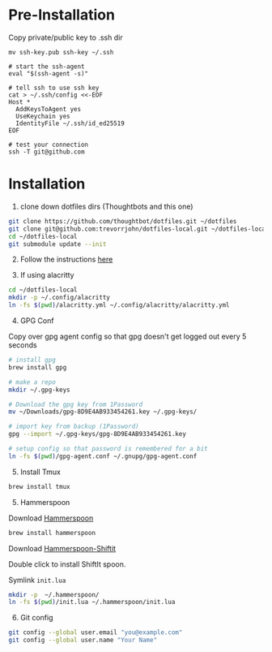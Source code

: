 # Pre-Installation

Copy private/public key to .ssh dir

```
mv ssh-key.pub ssh-key ~/.ssh

# start the ssh-agent
eval "$(ssh-agent -s)"

# tell ssh to use ssh key
cat > ~/.ssh/config <<-EOF
Host *
  AddKeysToAgent yes
  UseKeychain yes
  IdentityFile ~/.ssh/id_ed25519
EOF

# test your connection
ssh -T git@github.com
```

# Installation

1. clone down dotfiles dirs (Thoughtbots and this one)

```bash
git clone https://github.com/thoughtbot/dotfiles.git ~/dotfiles
git clone git@github.com:trevorrjohn/dotfiles-local.git ~/dotfiles-local
cd ~/dotfiles-local
git submodule update --init
```

2. Follow the instructions [here](https://github.com/thoughtbot/dotfiles#install)

3. If using alacritty

```bash
cd ~/dotfiles-local
mkdir -p ~/.config/alacritty
ln -fs $(pwd)/alacritty.yml ~/.config/alacritty/alacritty.yml
```

4. GPG Conf

Copy over gpg agent config so that gpg doesn't get logged out every 5 seconds

```bash
# install gpg
brew install gpg

# make a repo
mkdir ~/.gpg-keys

# Download the gpg key from 1Password
mv ~/Downloads/gpg-8D9E4AB933454261.key ~/.gpg-keys/

# import key from backup (1Password)
gpg --import ~/.gpg-keys/gpg-8D9E4AB933454261.key

# setup config so that password is remembered for a bit
ln -fs $(pwd)/gpg-agent.conf ~/.gnupg/gpg-agent.conf
```

5. Install Tmux

```bash
brew install tmux
```

5. Hammerspoon

Download [Hammerspoon](https://www.hammerspoon.org)

```bash
brew install hammerspoon
```

Download [Hammerspoon-Shiftit](https://github.com/peterklijn/hammerspoon-shiftit/raw/master/Spoons/ShiftIt.spoon.zip)

Double click to install ShiftIt spoon.

Symlink `init.lua`

```bash
mkdir -p  ~/.hammerspoon/
ln -fs $(pwd)/init.lua ~/.hammerspoon/init.lua
```

6. Git config

```sh
git config --global user.email "you@example.com"
git config --global user.name "Your Name"
```
